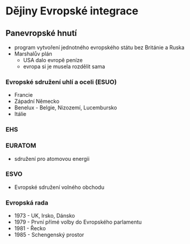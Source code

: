 # Dějiny Evropské integrace

## Panevropské hnutí

- program vytvoření jednotného evropského státu bez Británie a Ruska
- Marshalův plán
  - USA dalo evropě peníze
  - evropa si je musela rozdělit sama

### Evropské sdružení uhlí a oceli (ESUO)

- Francie
- Západní Německo
- Benelux - Belgie, Nizozemí, Lucembursko
- Itálie

### EHS

### EURATOM

- sdružení pro atomovou energii

### ESVO

- Evropské sdružení volného obchodu

### Evropská rada

- 1973 - UK, Irsko, Dánsko
- 1979 - První přímé volby do Evropského parlamentu
- 1981 - Řecko
- 1985 - Schengenský prostor

